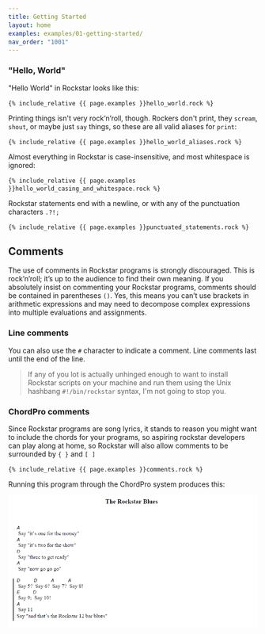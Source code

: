 ```yaml
---
title: Getting Started
layout: home
examples: examples/01-getting-started/
nav_order: "1001"
---
```

### "Hello, World"

"Hello World" in Rockstar looks like this:

```rockstar
{% include_relative {{ page.examples }}hello_world.rock %}
```

Printing things isn't very rock‘n’roll, though. Rockers don't print, they `scream`, `shout`, or maybe just `say` things, so these are all valid aliases for `print`:

```rockstar
{% include_relative {{ page.examples }}hello_world_aliases.rock %}
```

Almost everything in Rockstar is case-insensitive, and most whitespace is ignored:

```rockstar
{% include_relative {{ page.examples }}hello_world_casing_and_whitespace.rock %}
```

Rockstar statements end with a newline, or with any of the punctuation characters `.?!;` 

```rockstar
{% include_relative {{ page.examples }}punctuated_statements.rock %}
```

## Comments

The use of comments in Rockstar programs is strongly discouraged. This is rock’n’roll; it’s up to the audience to find their own meaning. If you absolutely insist on commenting your Rockstar programs, comments should be contained in parentheses `()`. Yes, this means you can’t use brackets in arithmetic expressions and may need to decompose complex expressions into multiple evaluations and assignments.
### Line comments 

You can also use the `#` character to indicate a comment. Line comments last until the end of the line. 

> If any of you lot is actually unhinged enough to want to install Rockstar scripts on your machine and run them using the Unix hashbang `#!/bin/rockstar` syntax, I'm not going to stop you.

### ChordPro comments

Since Rockstar programs are song lyrics, it stands to reason you might want to include the chords for your programs, so aspiring rockstar developers can play along at home, so Rockstar will also allow comments to be surrounded by `{ }` and `[ ]`

```rockstar
{% include_relative {{ page.examples }}comments.rock %}
```
Running this program through the ChordPro system produces this:

![ChordPro example](images/chordpro-example.png)